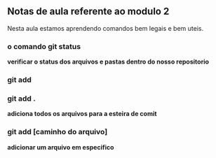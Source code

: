 ## Notas de aula referente ao modulo 2 


Nesta aula estamos aprendendo comandos bem legais e bem uteis.

### o comando git status 
**verificar o status dos arquivos e pastas dentro do nosso repositorio**

### git add

### git add .

**adiciona todos os arquivos para a esteira de comit**

### git add [caminho do arquivo]

**adicionar um arquivo em especifico**
